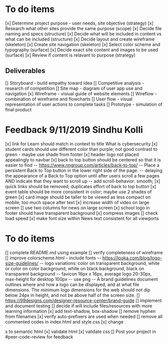 # To do items
[x] Determine project purpose - user needs, site objective (strategy)
[x] Research what other sites provide the same purpose (scope)
[x] Decide file naming and specs (structure) 
[x] Decide what will be included in content vs what can be included (structure)
[x] Decide layout and create wireframe (skeleton)
[x] Create site navigation (skeleton)
[x] Select color scheme and typography (surface)
[x] Decide exact site content and images to be used (surface)
[x] Review if content is relavant to purpose (strategy)

## Deliverables
[] Storyboard - build empathy toward idea
[] Competitive analysis - research of competition
[] Site map - diagram of user app use and navigation
[x] Wireframe - visiual guide of website elements
[] Wireflow - combination of wireframe and flowcharts
[] User flow - visual representation of user actions to complete tasks
[] Prototype - simulation of final product

# Feedback 9/11/2019 Sindhu Kolli

[x] link for Learn should match in context to title What is cybersecurity
[x] student cards should use different color than purple; not good contrast to green - maybe use shade from footer
[x] header logo not placed appealingly to navbar
[x] back to top button should be centered so that it is easier to find 
-- https://www.nngroup.com/articles/back-to-top/ 
-- Place a persistent Back to Top button in the lower right side of the page. 
-- delaying the appearance of a Back to Top option until after users scroll a few pages AND indicate that they want to scroll up
-- add scroll-behavior: smooth;
[x] quick links should be removed; duplicates effort of back to top button
[x] event table should be more consistent in color; maybe use 2 shades of green
[x] card image should be taller to be viewed as less compact on mobile; too much space after text
[x] increase width of video on large screen
[] use two columns for news on large screen
[x] school logo in footer should have transparent background
[x] compress images
[] check load speed
[x] make font size within News text consistent for all viewports

# To do items
[] complete README.md using example
[] verify completeness of wireframe
[] improve colorscheme.html - include fonts
-- https://looka.com/blog/logo-size-guidelines/
-- logo variations: color on transparent background, white or color on color background, white on black background, black on transparent background
-- favicon 16px x 16px, average logo 20-30px, max-height for desktop 100px
-- use png
-- A brand guidelines document outlines where and how a logo can be displayed, and at what file dimensions. The minimum logo dimensions for the web should not dip below 24px in height, and not be above half of the screen size.
[] https://99designs.com/designer-resource-center/brand-guide
[] implement and document testing
[] decide if will include files/resources with more learning information
[x] add text-shadow, box-shadow
[] remove hyphen from filenames
[x] verify auto-prefixers are used when needed
[] remove all commented codes in index.html and style.css
[x] change <div>s to semantic html
[x] validate html
[x] validate css
[] Post your project in #peer-code-review for feedback